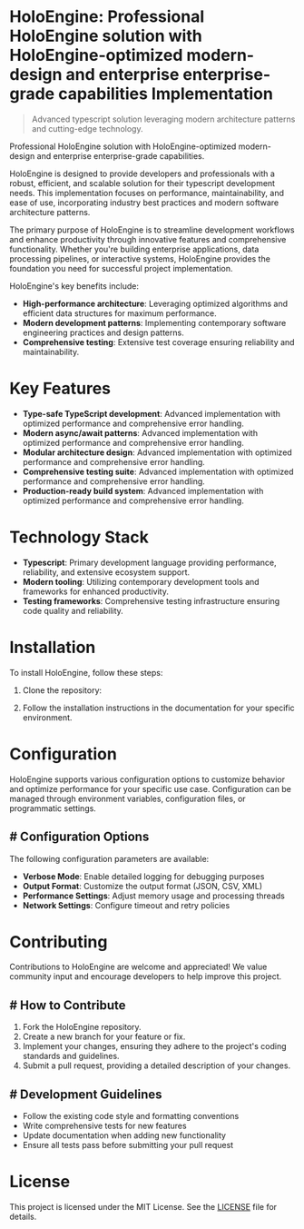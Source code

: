 <!-- fallback_HoloEngine_20250803165526_98293 -->

# HoloEngine: Professional HoloEngine solution with HoloEngine-optimized modern-design and enterprise enterprise-grade capabilities Implementation
> Advanced typescript solution leveraging modern architecture patterns and cutting-edge technology.

Professional HoloEngine solution with HoloEngine-optimized modern-design and enterprise enterprise-grade capabilities.

HoloEngine is designed to provide developers and professionals with a robust, efficient, and scalable solution for their typescript development needs. This implementation focuses on performance, maintainability, and ease of use, incorporating industry best practices and modern software architecture patterns.

The primary purpose of HoloEngine is to streamline development workflows and enhance productivity through innovative features and comprehensive functionality. Whether you're building enterprise applications, data processing pipelines, or interactive systems, HoloEngine provides the foundation you need for successful project implementation.

HoloEngine's key benefits include:

* **High-performance architecture**: Leveraging optimized algorithms and efficient data structures for maximum performance.
* **Modern development patterns**: Implementing contemporary software engineering practices and design patterns.
* **Comprehensive testing**: Extensive test coverage ensuring reliability and maintainability.

# Key Features

* **Type-safe TypeScript development**: Advanced implementation with optimized performance and comprehensive error handling.
* **Modern async/await patterns**: Advanced implementation with optimized performance and comprehensive error handling.
* **Modular architecture design**: Advanced implementation with optimized performance and comprehensive error handling.
* **Comprehensive testing suite**: Advanced implementation with optimized performance and comprehensive error handling.
* **Production-ready build system**: Advanced implementation with optimized performance and comprehensive error handling.

# Technology Stack

* **Typescript**: Primary development language providing performance, reliability, and extensive ecosystem support.
* **Modern tooling**: Utilizing contemporary development tools and frameworks for enhanced productivity.
* **Testing frameworks**: Comprehensive testing infrastructure ensuring code quality and reliability.

# Installation

To install HoloEngine, follow these steps:

1. Clone the repository:


2. Follow the installation instructions in the documentation for your specific environment.

# Configuration

HoloEngine supports various configuration options to customize behavior and optimize performance for your specific use case. Configuration can be managed through environment variables, configuration files, or programmatic settings.

## # Configuration Options

The following configuration parameters are available:

* **Verbose Mode**: Enable detailed logging for debugging purposes
* **Output Format**: Customize the output format (JSON, CSV, XML)
* **Performance Settings**: Adjust memory usage and processing threads
* **Network Settings**: Configure timeout and retry policies

# Contributing

Contributions to HoloEngine are welcome and appreciated! We value community input and encourage developers to help improve this project.

## # How to Contribute

1. Fork the HoloEngine repository.
2. Create a new branch for your feature or fix.
3. Implement your changes, ensuring they adhere to the project's coding standards and guidelines.
4. Submit a pull request, providing a detailed description of your changes.

## # Development Guidelines

* Follow the existing code style and formatting conventions
* Write comprehensive tests for new features
* Update documentation when adding new functionality
* Ensure all tests pass before submitting your pull request

# License

This project is licensed under the MIT License. See the [LICENSE](https://github.com/AbdullahRashid133/HoloEngine/blob/main/LICENSE) file for details.
